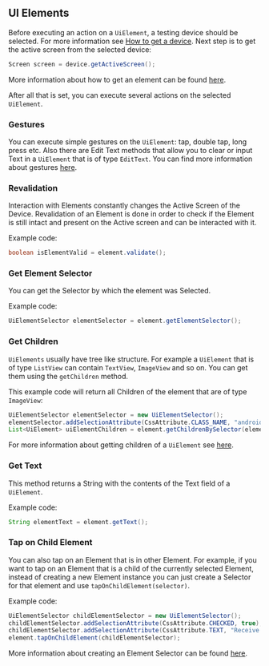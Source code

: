 ## UI Elements

Before executing an action on a `UiElement`, a testing device should be selected. For more information see [How to get a device](get-device.md).
Next step is to get the active screen from the selected device:

```java
Screen screen = device.getActiveScreen();
```

More information about how to get an element can be found [here](get-element.md).

After all that is set, you can execute several actions on the selected `UiElement`.

### Gestures

You can execute simple gestures on the `UiElement`: tap, double tap, long press etc. Also there are Edit Text methods that allow you to clear or input Text in a `UiElement` that is of type `EditText`. You can find more information about gestures [here](gestures.md).

### Revalidation

Interaction with Elements constantly changes the Active Screen of the Device. Revalidation of an Element is done in order to check if the Element is still intact and present on the Active screen and can be interacted with it.

Example code:

```java
boolean isElementValid = element.validate();
```


### Get Element Selector

You can get the Selector by which the element was Selected.

Example code:

```java
UiElementSelector elementSelector = element.getElementSelector();
```
### Get Children

`UiElements` usually have tree like structure. For example a `UiElement` that is of type `ListView` can contain `TextView`, `ImageView` and so on. You can get them using the `getChildren` method.

This example code will return all Children of the element that are of type `ImageView`:

```java
UiElementSelector elementSelector = new UiElementSelector();
elementSelector.addSelectionAttribute(CssAttribute.CLASS_NAME, "android.view.ImageView");
List<UiElement> uiElementChildren = element.getChildrenBySelector(elementSelector);
```

For more information about getting children of a `UiElement` see [here](get-children.md).

### Get Text

This method returns a String with the contents of the Text field of a `UiElement`.

Example code:

```java
String elementText = element.getText();
```

### Tap on Child Element

You can also tap on an Element that is in other Element. For example, if you want to tap on an Element that is a child of the currently selected Element, instead of creating a new Element instance you can just create a Selector for that element and use `tapOnChildElement(selector)`.

Example code:

```java
UiElementSelector childElementSelector = new UiElementSelector();
childElementSelector.addSelectionAttribute(CssAttribute.CHECKED, true);
childElementSelector.addSelectionAttribute(CssAttribute.TEXT, "Receive notification");
element.tapOnChildElement(childElementSelector);
```

More information about creating an Element Selector can be found [here](create-element-selector.md).
